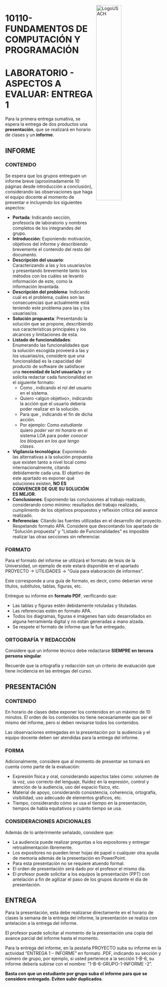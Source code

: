 <p><img src="https://progra-fing-usach.github.io/IMGs/logo-fing.png" alt="LogoUSACH" width="40%" align="right" hspace="10px" vspace="0px"></p>

# 10110- FUNDAMENTOS DE COMPUTACIÓN Y PROGRAMACIÓN

# LABORATORIO - ASPECTOS A EVALUAR: ENTREGA 1

Para la primera entrega sumativa, se espera la entrega de dos productos una **presentación**, que se realizará en horario de clases y un **informe**.

## **INFORME**

### CONTENIDO

Se espera que los grupos entreguen un informe breve (aproximadamente 10 páginas desde introducción a conclusión), considerando las observaciones que haga el equipo docente al momento de presentar e incluyendo los siguientes aspectos:
*	**Portada**: Indicando sección, profesor/a de laboratorio y nombres completos de los integrandes del grupo.
*	**Introducción**: Exponiendo motivación, objetivos del informe y describiendo brevemente el contenido del resto del documento.
*	**Descripción del usuario**: Caracterizando a las y los usuarias/os y presentando brevemente tanto los métodos con los cuáles se levantó información de este, como la información levantada.
* **Descripción del problema**: Indicando cuál es el problema, cuáles son las consecuencias que actualmente está teniendo este problema para las y los usuarias/os.
* **Solución propuesta**: Presentando la solución que se propone, describiendo sus características principales y los alcances y limitaciones de esta.
* **Listado de funcionalidades**: Enumerando las funcionalidades que la solución escogida proveerá a las y los usuarias/os, considere que una funcionalidad es la capacidad del producto de
software de satisfacer una **necesidad de la/el usuaria/o** y se solicita redactar cada funcionalidad
en el siguiente formato:
    *	Como <usuario>, indicando el rol del usuario en el sistema.
    * Quiero <algún objetivo>, indicando la acción que el usuario debería poder realizar en la solución. 
    * Para que <motivo>, indicando el fin de dicha acción.
    * Por ejemplo: Como *estudiante* quiero *poder ver mi horario* en el sistema LOA para poder *conocer los bloques en los que tengo clases*.
* **Vigilancia tecnológica**: Exponiendo las alternativas a la solución propuesta que existen tanto a nivel local como internacionalmente, citando debidamente cada una. El objetivo de este apartado es exponer qué soluciones existen, **NO ES CONVENCER DE QUE SU SOLUCIÓN ES MEJOR**.
*	**Conclusiones**: Exponiendo las conclusiones al trabajo realizado, considerando como mínimo: resultados del trabajo realizado, cumplimento de los objetivos propuestos y reflexión crítica del avance realizado.
*	**Referencias**: Citando las fuentes utilizadas en el desarrollo del proyecto. Respetando formato APA. Considere que descontando los apartado de "Solución propuesta" y "Listado de Funcionalidades" es imposible realizar las otras secciones sin referenciar.

### FORMATO

Para el formato del informe se utilizará el formato de tesis de la Universidad, un ejemplo de este estará disponible en el apartado PROYECTO -> UTILIDADES -> "Guía para elaboración de informes". 

Este corresponde a una guía de formato, es decir, como deberían verse títulos, subtítulos, tablas, figuras, etc.

Entregue su informe en **formato PDF**, verificando que:
* Las tablas y figuras estén debidamente rotuladas y tituladas.
* Las referencias estén en formato APA.
* Todos los diagramas, figuras e imágenes han sido desarrollados en alguna herramienta digital y no están generadas a mano alzada.
* Se respete el formato de informe que le fue entregado.

### ORTOGRAFÍA Y REDACCIÓN

Considere que un informe técnico debe redactarse **SIEMPRE en tercera persona singular**. 

Recuerde que la ortografía y redacción son un criterio de evaluación que tiene incidencia en las entregas del curso.

## **PRESENTACIÓN**


### CONTENIDO

En horario de clases debe exponer los contenidos en un máximo de 10 minutos. El orden de los contenidos no tiene necesariamente que ser el mismo del informe, pero si deben revisarse todos los contenidos.

Las observaciones entregadas en la presentación por la audiencia y el equipo docente deben ser atendidas para la entrega del informe.

### FORMA

Adicionalmente, considere que al momento de presentar se tomará en cuenta como parte de la evaluación:
*	Expresión física y oral, considerando aspectos tales como: volumen de la voz, uso correcto del lenguaje, fluidez en la expresión, control y atención de la audiencia, uso del espacio físico, etc.
*	Material de apoyo, considerando consistencia, coherencia, ortografía, visibilidad, uso adecuado de elementos gráficos, etc.
*	Tiempo, considerando cómo se usa el tiempo en la presentación, tiempos de habla equitativos y cuánto tiempo se usa.

### CONSIDERACIONES ADICIONALES

Además de lo anterirmente señalado, considere que:
*	La audiencia puede realizar preguntas a los expositores y entregar retroalimentación libremente.
*	Los expositores no pueden tener hojas de papel o cualquier otra ayuda de memoria además de la presentación en PowerPoint.
*	Para esta presentación no se requiere atuendo formal.
*	El orden de presentación será dado por el profesor el mismo día.
*	El profesor puede solicitar a los equipos la presentación (PPT) con antelación a fin de agilizar el paso de los grupos durante el día de presentación.

## **ENTREGA**

Para la presentación, esta debe realizarse directamente en el horario de clases la semana de la entrega del informe, la presentación se realiza con antelación a la entrega del informe.

El profesor puede solicitar al momento de la presentación una copia del avance parcial del informe hasta el momento.

Para la entrega del informe, en la pestaña PROYECTO suba su informe en la actividad “ENTREGA 1 – INFORME” en formato .PDF, indicando su sección y número de grupo, por ejemplo, si usted pertenece a la sección 1-B-6, su informe debería subirse con el nombre: “1-B-6-GRUPO-1-INFORME -2”.
   
**Basta con que un estudiante por grupo suba el informe para que se considere entregado. Eviten subir duplicados**.
